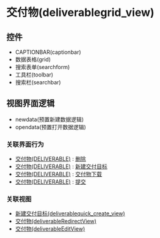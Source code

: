 # 交付物(deliverablegrid_view)  <!-- {docsify-ignore-all} -->




<el-skeleton style="width:60%">
	<template #template>
		<div style="padding-bottom: 5px;">
			<div style="height:40px;display: flex;align-items: center;justify-content: space-between;">
				<el-tooltip content="页面标题">
					<el-skeleton-item variant="text" style="height:40px;"></el-skeleton-item>
				</el-tooltip>
				<el-tooltip content="搜索栏">
				    <el-skeleton-item variant="text" style="margin-left: 10px;height:40px;width:300px;"></el-skeleton-item>
				</el-tooltip>
				<el-skeleton style="width:250px;">
					<template #template>
						<el-tooltip content="工具栏">
							<div style="display: flex;align-items: center;justify-content:end">
								<el-skeleton-item variant="text" style="margin-left: 10px;height:40px;width:80px"></el-skeleton-item>
								<el-skeleton-item variant="text" style="margin-left: 10px;height:40px;width:80px"></el-skeleton-item>
								<el-skeleton-item variant="text" style="margin-left: 10px;height:40px;width:80px"></el-skeleton-item>
							</div>
						</el-tooltip>
					</template>
				</el-skeleton>
			</div>
		</div>
		<el-tooltip content="数据表格">
			<el-skeleton-item variant="p" style="height:300px"></el-skeleton-item>
		</el-tooltip>
	</template>
</el-skeleton>


## 控件
  * CAPTIONBAR(captionbar)
  * 数据表格(grid)
  * 搜索表单(searchform)
  * 工具栏(toolbar)
  * 搜索栏(searchbar)

## 视图界面逻辑
  * newdata(预置新建数据逻辑)
  * opendata(预置打开数据逻辑)


### 关联界面行为
  * [交付物(DELIVERABLE)](module/Base/Deliverable) : [删除](module/Base/Deliverable#界面行为)
  * [交付物(DELIVERABLE)](module/Base/Deliverable) : [新建交付目标](module/Base/Deliverable#界面行为)
  * [交付物(DELIVERABLE)](module/Base/Deliverable) : [交付物下载](module/Base/Deliverable#界面行为)
  * [交付物(DELIVERABLE)](module/Base/Deliverable) : [提交](module/Base/Deliverable#界面行为)

### 关联视图
  * [新建交付目标(deliverablequick_create_view)](app/view/deliverablequick_create_view)
  * [交付物(deliverableRedirectView)](app/view/deliverableRedirectView)
  * [交付物(deliverableEditView)](app/view/deliverableEditView)

<script>
 const { createApp } = Vue
  createApp({
    data() {
      return {
        message: '!'
      }
    }
  }).use(ElementPlus).mount('#app')
</script>